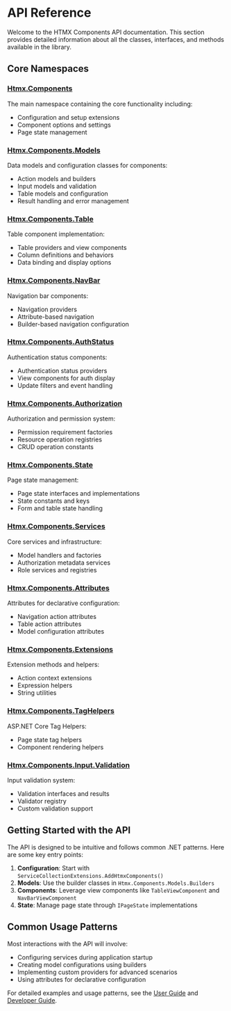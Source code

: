 # API Reference

Welcome to the HTMX Components API documentation. This section provides detailed information about all the classes, interfaces, and methods available in the library.

## Core Namespaces

### [Htmx.Components](Htmx.Components.yml)
The main namespace containing the core functionality including:
- Configuration and setup extensions
- Component options and settings
- Page state management

### [Htmx.Components.Models](Htmx.Components.Models.yml)
Data models and configuration classes for components:
- Action models and builders
- Input models and validation
- Table models and configuration
- Result handling and error management

### [Htmx.Components.Table](Htmx.Components.Table.yml)
Table component implementation:
- Table providers and view components
- Column definitions and behaviors
- Data binding and display options

### [Htmx.Components.NavBar](Htmx.Components.NavBar.yml)
Navigation bar components:
- Navigation providers
- Attribute-based navigation
- Builder-based navigation configuration

### [Htmx.Components.AuthStatus](Htmx.Components.AuthStatus.yml)
Authentication status components:
- Authentication status providers
- View components for auth display
- Update filters and event handling

### [Htmx.Components.Authorization](Htmx.Components.Authorization.yml)
Authorization and permission system:
- Permission requirement factories
- Resource operation registries
- CRUD operation constants

### [Htmx.Components.State](Htmx.Components.State.yml)
Page state management:
- Page state interfaces and implementations
- State constants and keys
- Form and table state handling

### [Htmx.Components.Services](Htmx.Components.Services.yml)
Core services and infrastructure:
- Model handlers and factories
- Authorization metadata services
- Role services and registries

### [Htmx.Components.Attributes](Htmx.Components.Attributes.yml)
Attributes for declarative configuration:
- Navigation action attributes
- Table action attributes
- Model configuration attributes

### [Htmx.Components.Extensions](Htmx.Components.Extensions.yml)
Extension methods and helpers:
- Action context extensions
- Expression helpers
- String utilities

### [Htmx.Components.TagHelpers](Htmx.Components.TagHelpers.yml)
ASP.NET Core Tag Helpers:
- Page state tag helpers
- Component rendering helpers

### [Htmx.Components.Input.Validation](Htmx.Components.Input.Validation.yml)
Input validation system:
- Validation interfaces and results
- Validator registry
- Custom validation support

## Getting Started with the API

The API is designed to be intuitive and follows common .NET patterns. Here are some key entry points:

1. **Configuration**: Start with `ServiceCollectionExtensions.AddHtmxComponents()`
2. **Models**: Use the builder classes in `Htmx.Components.Models.Builders`
3. **Components**: Leverage view components like `TableViewComponent` and `NavBarViewComponent`
4. **State**: Manage page state through `IPageState` implementations

## Common Usage Patterns

Most interactions with the API will involve:
- Configuring services during application startup
- Creating model configurations using builders
- Implementing custom providers for advanced scenarios
- Using attributes for declarative configuration

For detailed examples and usage patterns, see the [User Guide](../articles/user-guide/basic-usage.md) and [Developer Guide](../articles/developer-guide/architecture.md).

